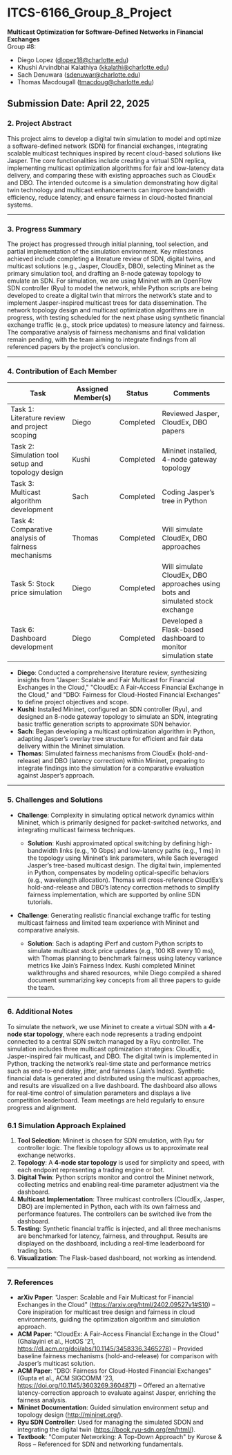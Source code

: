 # ITCS-6166_Group_8_Project  
**Multicast Optimization for Software-Defined Networks in Financial Exchanges**    
Group #8: 
- Diego Lopez (dlopez18@charlotte.edu)
- Khushi Arvindbhai Kalathiya (kkalathi@charlotte.edu)
- Sach Denuwara (sdenuwar@charlotte.edu)
- Thomas Macdougall (tmacdoug@charlotte.edu)

Submission Date: April 22, 2025  
---

### 2. Project Abstract  
This project aims to develop a digital twin simulation to model and optimize a software-defined network (SDN) for financial exchanges, integrating scalable multicast techniques inspired by recent cloud-based solutions like Jasper. The core functionalities include creating a virtual SDN replica, implementing multicast optimization algorithms for fair and low-latency data delivery, and comparing these with existing approaches such as CloudEx and DBO. The intended outcome is a simulation demonstrating how digital twin technology and multicast enhancements can improve bandwidth efficiency, reduce latency, and ensure fairness in cloud-hosted financial systems.

---

### 3. Progress Summary  
The project has progressed through initial planning, tool selection, and partial implementation of the simulation environment. Key milestones achieved include completing a literature review of SDN, digital twins, and multicast solutions (e.g., Jasper, CloudEx, DBO), selecting Mininet as the primary simulation tool, and drafting an 8-node gateway topology to emulate an SDN. For simulation, we are using Mininet with an OpenFlow SDN controller (Ryu) to model the network, while Python scripts are being developed to create a digital twin that mirrors the network’s state and to implement Jasper-inspired multicast trees for data dissemination. The network topology design and multicast optimization algorithms are in progress, with testing scheduled for the next phase using synthetic financial exchange traffic (e.g., stock price updates) to measure latency and fairness. The comparative analysis of fairness mechanisms and final validation remain pending, with the team aiming to integrate findings from all referenced papers by the project’s conclusion.

---

### 4. Contribution of Each Member  

| **Task**                  | **Assigned Member(s)** | **Status**    | **Comments**                          |  
|---------------------------|-----------------------|---------------|---------------------------------------|  
| Task 1: Literature review and project scoping | Diego         | Completed     | Reviewed Jasper, CloudEx, DBO papers  |  
| Task 2: Simulation tool setup and topology design | Kushi          | Completed   | Mininet installed, 4-node gateway topology |  
| Task 3: Multicast algorithm development | Sach          | Completed   | Coding Jasper’s tree in Python       |  
| Task 4: Comparative analysis of fairness mechanisms | Thomas          | Completed       | Will simulate CloudEx, DBO approaches |  
| Task 5: Stock price simulation | Diego          | Completed       | Will simulate CloudEx, DBO approaches using bots and simulated stock exchange |  
| Task 6: Dashboard development | Diego          | Completed       | Developed a Flask-based dashboard to monitor simulation state |  

- **Diego**: Conducted a comprehensive literature review, synthesizing insights from "Jasper: Scalable and Fair Multicast for Financial Exchanges in the Cloud," "CloudEx: A Fair-Access Financial Exchange in the Cloud," and "DBO: Fairness for Cloud-Hosted Financial Exchanges" to define project objectives and scope.  
- **Kushi**: Installed Mininet, configured an SDN controller (Ryu), and designed an 8-node gateway topology to simulate an SDN, integrating basic traffic generation scripts to approximate SDN behavior.  
- **Sach**: Began developing a multicast optimization algorithm in Python, adapting Jasper’s overlay tree structure for efficient and fair data delivery within the Mininet simulation.  
- **Thomas**: Simulated fairness mechanisms from CloudEx (hold-and-release) and DBO (latency correction) within Mininet, preparing to integrate findings into the simulation for a comparative evaluation against Jasper’s approach.

---

### 5. Challenges and Solutions  

- **Challenge**: Complexity in simulating optical network dynamics within Mininet, which is primarily designed for packet-switched networks, and integrating multicast fairness techniques.  
  - **Solution**: Kushi approximated optical switching by defining high-bandwidth links (e.g., 10 Gbps) and low-latency paths (e.g., 1 ms) in the topology using Mininet’s link parameters, while Sach leveraged Jasper’s tree-based multicast design. The digital twin, implemented in Python, compensates by modeling optical-specific behaviors (e.g., wavelength allocation). Thomas will cross-reference CloudEx’s hold-and-release and DBO’s latency correction methods to simplify fairness implementation, which are supported by online SDN tutorials.

- **Challenge**: Generating realistic financial exchange traffic for testing multicast fairness and limited team experience with Mininet and comparative analysis.  
  - **Solution**: Sach is adapting iPerf and custom Python scripts to simulate multicast stock price updates (e.g., 100 KB every 10 ms), with Thomas planning to benchmark fairness using latency variance metrics like Jain’s Fairness Index. Kushi completed Mininet walkthroughs and shared resources, while Diego compiled a shared document summarizing key concepts from all three papers to guide the team.

---

### 6. Additional Notes  
To simulate the network, we use Mininet to create a virtual SDN with a **4-node star topology**, where each node represents a trading endpoint connected to a central SDN switch managed by a Ryu controller. The simulation includes three multicast optimization strategies: CloudEx, Jasper-inspired fair multicast, and DBO. The digital twin is implemented in Python, tracking the network’s real-time state and performance metrics such as end-to-end delay, jitter, and fairness (Jain’s Index). Synthetic financial data is generated and distributed using the multicast approaches, and results are visualized on a live dashboard. The dashboard also allows for real-time control of simulation parameters and displays a live competition leaderboard. Team meetings are held regularly to ensure progress and alignment.

### 6.1 Simulation Approach Explained  
1. **Tool Selection**: Mininet is chosen for SDN emulation, with Ryu for controller logic. The flexible topology allows us to approximate real exchange networks.
2. **Topology**: A **4-node star topology** is used for simplicity and speed, with each endpoint representing a trading engine or bot.
3. **Digital Twin**: Python scripts monitor and control the Mininet network, collecting metrics and enabling real-time parameter adjustment via the dashboard.
4. **Multicast Implementation**: Three multicast controllers (CloudEx, Jasper, DBO) are implemented in Python, each with its own fairness and performance features. The controllers can be switched live from the dashboard.
5. **Testing**: Synthetic financial traffic is injected, and all three mechanisms are benchmarked for latency, fairness, and throughput. Results are displayed on the dashboard, including a real-time leaderboard for trading bots.
6. **Visualization**: The Flask-based dashboard, not working as intendend. 

---

### 7. References  
- **arXiv Paper**: "Jasper: Scalable and Fair Multicast for Financial Exchanges in the Cloud" (https://arxiv.org/html/2402.09527v1#S10) – Core inspiration for multicast tree design and fairness in cloud environments, guiding the optimization algorithm and simulation approach.  
- **ACM Paper**: "CloudEx: A Fair-Access Financial Exchange in the Cloud" (Ghalayini et al., HotOS '21, https://dl.acm.org/doi/abs/10.1145/3458336.3465278) – Provided baseline fairness mechanisms (hold-and-release) for comparison with Jasper’s multicast solution.  
- **ACM Paper**: "DBO: Fairness for Cloud-Hosted Financial Exchanges" (Gupta et al., ACM SIGCOMM '23, https://doi.org/10.1145/3603269.3604871) – Offered an alternative latency-correction approach to evaluate against Jasper, enriching the fairness analysis.  
- **Mininet Documentation**: Guided simulation environment setup and topology design (http://mininet.org/).  
- **Ryu SDN Controller**: Used for managing the simulated SDON and integrating the digital twin (https://book.ryu-sdn.org/en/html/).  
- **Textbook**: "Computer Networking: A Top-Down Approach" by Kurose & Ross – Referenced for SDN and networking fundamentals.
